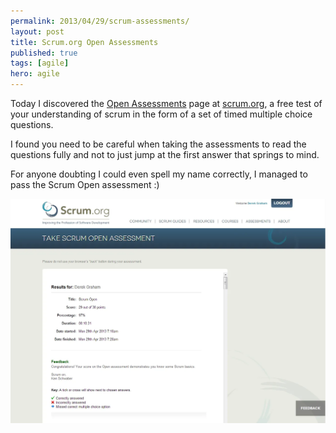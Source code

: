 ```yaml
---
permalink: 2013/04/29/scrum-assessments/
layout: post
title: Scrum.org Open Assessments
published: true
tags: [agile]
hero: agile
---
```


Today I discovered the [Open Assessments](https://www.scrum.org/Assessments/Open-Assessments)
page at [scrum.org](https://www.scrum.org/), a free test of your understanding
of scrum in the form of a set of timed multiple choice questions.

I found you need to be careful when taking the assessments to read the questions
fully and not to just jump at the first answer that springs to mind.

For anyone doubting I could even spell my name correctly, I managed to pass
the Scrum Open assessment :)

![certificate](/img/posts/scrum-assessments/scrum-org-open-assessment.webp)

